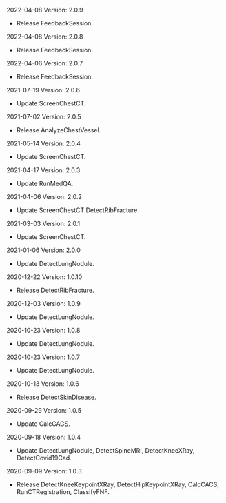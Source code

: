 2022-04-08 Version: 2.0.9
- Release FeedbackSession.

2022-04-08 Version: 2.0.8
- Release FeedbackSession.

2022-04-06 Version: 2.0.7
- Release FeedbackSession.

2021-07-19 Version: 2.0.6
- Update ScreenChestCT.

2021-07-02 Version: 2.0.5
- Release AnalyzeChestVessel.

2021-05-14 Version: 2.0.4
- Update ScreenChestCT.

2021-04-17 Version: 2.0.3
- Update RunMedQA.

2021-04-06 Version: 2.0.2
- Update ScreenChestCT DetectRibFracture.

2021-03-03 Version: 2.0.1
- Update ScreenChestCT.

2021-01-06 Version: 2.0.0
- Update DetectLungNodule.

2020-12-22 Version: 1.0.10
- Release DetectRibFracture.

2020-12-03 Version: 1.0.9
- Update DetectLungNodule.

2020-10-23 Version: 1.0.8
- Update DetectLungNodule.

2020-10-23 Version: 1.0.7
- Update DetectLungNodule.

2020-10-13 Version: 1.0.6
- Release DetectSkinDisease.

2020-09-29 Version: 1.0.5
- Update CalcCACS.

2020-09-18 Version: 1.0.4
- Update DetectLungNodule, DetectSpineMRI, DetectKneeXRay, DetectCovid19Cad.

2020-09-09 Version: 1.0.3
- Release DetectKneeKeypointXRay, DetectHipKeypointXRay, CalcCACS, RunCTRegistration, ClassifyFNF.

